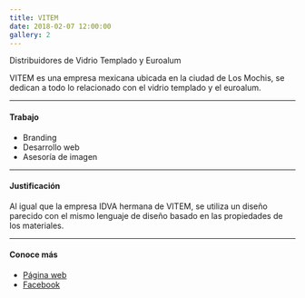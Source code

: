 ```yaml
---
title: VITEM
date: 2018-02-07 12:00:00
gallery: 2
---
```

<p class="lead">
	Distribuidores de Vidrio Templado y Euroalum
</p>

VITEM es una empresa mexicana ubicada en la ciudad de Los Mochis, se dedican a todo lo relacionado con el vidrio templado y el euroalum.

---

#### Trabajo
- Branding
- Desarrollo web
- Asesoría de imagen

---

#### Justificación
Al igual que la empresa IDVA hermana de VITEM, se utiliza un diseño parecido con el mismo lenguaje de diseño basado en las propiedades de los materiales.

---

#### Conoce más
- [Página web](https://vitemmx.com)
- [Facebook](https://fb.me/vitem.lmm.9)